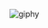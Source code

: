 ![giphy](https://media4.giphy.com/media/v1.Y2lkPTc5MGI3NjExZWIwZjAxMjE3NjY4NjRiZmQxMmMzOTIzMjdlM2Y4NjFmNTZmZThlYyZjdD1n/PmuRN2xj0tfwuTPpIu/giphy.gif)
